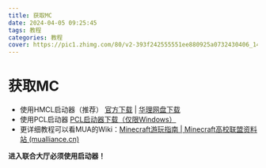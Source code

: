 ```yaml
---
title: 获取MC
date: 2024-04-05 09:25:45
tags: 教程
categories: 教程
cover: https://pic1.zhimg.com/80/v2-393f242555551ee880925a0732430406_1440w.png
---
```

# 获取MC
* 使用HMCL启动器（推荐） [官方下载](https://ci.huangyuhui.net/job/HMCL/) | [华理网盘下载](https://cs.e.ecust.edu.cn/download/ab2f08d8fdf6ab2feaa1c9179785b277?at_=1710770293328&ak_=8745fe60d3b3d94e86e1b48839a6536b&ad_=3d5e3fd4942b299d58a22f0003a03e73&fn=HMCL-3.5.6.243)
* 使用PCL启动器 [PCL启动器下载（仅限Windows）](https://afdian.net/p/0164034c016c11ebafcb52540025c377)
* 更详细教程可以看MUA的Wiki：[Minecraft游玩指南 | Minecraft高校联盟资料站 (mualliance.cn)](https://docs.mualliance.cn/zh/tutorial/start)

**进入联合大厅必须使用启动器！**